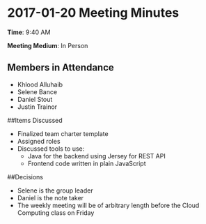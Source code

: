 # 2017-01-20 Meeting Minutes

**Time**: 9:40 AM

**Meeting Medium**: In Person

## Members in Attendance

* Khlood Alluhaib
* Selene Bance
* Daniel Stout
* Justin Trainor

##Items Discussed

* Finalized team charter template
* Assigned roles
* Discussed tools to use:
  * Java for the backend using Jersey for REST API
  * Frontend code written in plain JavaScript

##Decisions

* Selene is the group leader
* Daniel is the note taker
* The weekly meeting will be of arbitrary length before the Cloud Computing class on Friday
